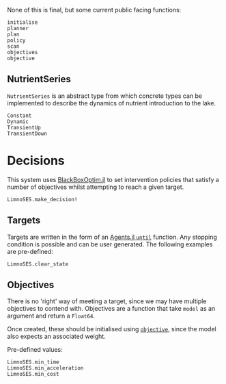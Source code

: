 None of this is final, but some current public facing functions:

```@docs
initialise
planner
plan
policy
scan
objectives
objective
```

## NutrientSeries

`NutrientSeries` is an abstract type from which concrete types can be implemented
to describe the dynamics of nutrient introduction to the lake.

```@docs
Constant
Dynamic
TransientUp
TransientDown
```


# Decisions

This system uses [BlackBoxOptim.jl](https://github.com/robertfeldt/BlackBoxOptim.jl) to
set intervention policies that satisfy a number of objectives whilst attempting to reach
a given target.

```@docs
LimnoSES.make_decision!
```

## Targets

Targets are written in the form of an
[Agents.jl `until`](https://juliadynamics.github.io/Agents.jl/stable/tutorial/#Agents.step!)
function. Any stopping condition is possible and can be user generated. The following
examples are pre-defined:

```@docs
LimnoSES.clear_state
```

## Objectives

There is no 'right' way of meeting a target, since we may have multiple objectives to
contend with. Objectives are a function that take `model` as an argument and return a
`Float64`.

Once created, these should be initialised using [`objective`](@ref), since the model
also expects an associated weight.

Pre-defined values:

```@docs
LimnoSES.min_time
LimnoSES.min_acceleration
LimnoSES.min_cost
```

